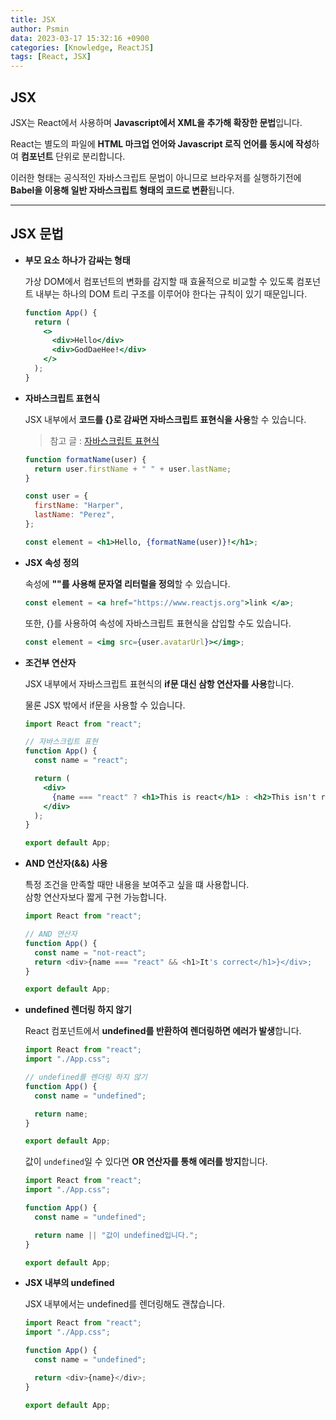 ```yaml
---
title: JSX
author: Psmin
data: 2023-03-17 15:32:16 +0900
categories: [Knowledge, ReactJS]
tags: [React, JSX]
---
```


## JSX

JSX는 React에서 사용하며 **Javascript에서 XML을 추가해 확장한 문법**입니다.

React는 별도의 파일에 **HTML 마크업 언어와 Javascript 로직 언어를 동시에 작성**하여 **컴포넌트** 단위로 분리합니다.

이러한 형태는 공식적인 자바스크립트 문법이 아니므로 브라우저를 실행하기전에 **Babel을 이용해 일반 자바스크립트 형태의 코드로 변환**됩니다.

---

## JSX 문법

- **부모 요소 하나가 감싸는 형태**

  가상 DOM에서 컴포넌트의 변화를 감지할 때 효율적으로 비교할 수 있도록 컴포넌트 내부는 하나의 DOM 트리 구조를 이루어야 한다는 규칙이 있기 때문입니다.

  ```jsx
  function App() {
    return (
      <>
        <div>Hello</div>
        <div>GodDaeHee!</div>
      </>
    );
  }
  ```

- **자바스크립트 표현식**

  JSX 내부에서 **코드를 {}로 감싸면 자바스크립트 표현식을 사용**할 수 있습니다.

  > 참고 글 : [자바스크립트 표현식](<https://developer.mozilla.org/ko/docs/Web/JavaScript/Guide/Expressions_and_Operators#%ED%91%9C%ED%98%84(%EC%8B%9D)>)

  ```jsx
  function formatName(user) {
    return user.firstName + " " + user.lastName;
  }

  const user = {
    firstName: "Harper",
    lastName: "Perez",
  };

  const element = <h1>Hello, {formatName(user)}!</h1>;
  ```

- **JSX 속성 정의**

  속성에 **""를 사용해 문자열 리터럴을 정의**할 수 있습니다.

  ```jsx
  const element = <a href="https://www.reactjs.org">link </a>;
  ```

  또한, {}를 사용하여 속성에 자바스크립트 표현식을 삽입할 수도 있습니다.

  ```jsx
  const element = <img src={user.avatarUrl}></img>;
  ```

- **조건부 연산자**

  JSX 내부에서 자바스크립트 표현식의 **if문 대신 삼항 연산자를 사용**합니다.

  물론 JSX 밖에서 if문을 사용할 수 있습니다.

  ```jsx
  import React from "react";

  // 자바스크립트 표현
  function App() {
    const name = "react";

    return (
      <div>
        {name === "react" ? <h1>This is react</h1> : <h2>This isn't react</h2>}
      </div>
    );
  }

  export default App;
  ```

- **AND 연산자(&&) 사용**

  특정 조건을 만족할 때만 내용을 보여주고 싶을 떄 사용합니다.  
  삼항 연산자보다 짧게 구현 가능합니다.

  ```js
  import React from "react";

  // AND 연산자
  function App() {
    const name = "not-react";
    return <div>{name === "react" && <h1>It's correct</h1>}</div>;
  }

  export default App;
  ```

- **undefined 렌더링 하지 않기**

  React 컴포넌트에서 **undefined를 반환하여 렌더링하면 에러가 발생**합니다.

  ```js
  import React from "react";
  import "./App.css";

  // undefined를 렌더링 하지 않기
  function App() {
    const name = "undefined";

    return name;
  }

  export default App;
  ```

  값이 `undefined`일 수 있다면 **OR 연산자를 통해 에러를 방지**합니다.

  ```js
  import React from "react";
  import "./App.css";

  function App() {
    const name = "undefined";

    return name || "값이 undefined입니다.";
  }

  export default App;
  ```

- **JSX 내부의 undefined**

  JSX 내부에서는 undefined를 렌더링해도 괜찮습니다.

  ```js
  import React from "react";
  import "./App.css";

  function App() {
    const name = "undefined";

    return <div>{name}</div>;
  }

  export default App;
  ```
